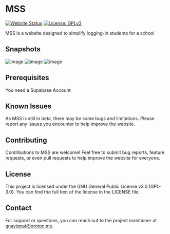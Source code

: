 # MSS

[![Website Status](https://img.shields.io/website-up-down-green-red/http/shields.io.svg)](https://msssa.pages.dev) [![License: GPLv3](https://img.shields.io/badge/License-GPLv3-blue.svg)](https://github.com/gnayiqnat/mss/blob/main/LICENSE)

MSS is a website designed to simplify logging-in students for a school

## Snapshots 

![image](https://github.com/gnayiqnat/mss/assets/133224159/677b3d2b-28e0-48f4-a9c8-47cfc4ce74fc)
![image](https://github.com/gnayiqnat/mss/assets/133224159/a7cdb2d7-d377-4017-bf3b-71a2c6056b76)
![image](https://github.com/gnayiqnat/mss/assets/133224159/ca236bee-045b-4c5d-83b3-c8cb822db8bd)


## Prerequisites

You need a Supabase Account

## Known Issues

As MSS is still in beta, there may be some bugs and limitations. Please report any issues you encounter to help improve the website.

## Contributing

Contributions to MSS are welcome! Feel free to submit bug reports, feature requests, or even pull requests to help improve the website for everyone.

## License
This project is licensed under the GNU General Public License v3.0 (GPL-3.0). You can find the full text of the license in the LICENSE file.

## Contact

For support or questions, you can reach out to the project maintainer at [gnayiqnat@proton.me](mailto:gnayiqnat@proton.me).
